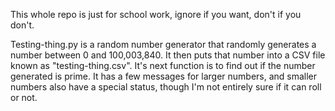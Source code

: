 This whole repo is just for school work, ignore if you want, don't if you don't.

Testing-thing.py is a random number generator that randomly generates a number between 0 and 100,003,840. It then puts that number into a CSV file known as "testing-thing.csv". It's next function is to find out if the number generated is prime. It has a few messages for larger numbers, and smaller numbers also have a special status, though I'm not entirely sure if it can roll or not.
